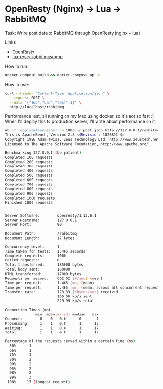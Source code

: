 OpenResty (Nginx) -> Lua -> RabbitMQ 
====================================

Task: Wrire post data to RabbitMQ through OpenResty (nginx + lua)

Links
- [OpenRasty](https://github.com/openresty/openresty)
- [lua-resty-rabbitmqstomp](https://github.com/wingify/lua-resty-rabbitmqstomp)

How to run:
```bash
docker-compose build && docker-compose up -d
```

How to use:
```bash
curl --header "Content-Type: application/json" \
  --request POST \
  --data '{"foo":"bar","test":1}' \
  http://localhost/rabbitmq
```

Performance test, all running on my Mac using docker, so it's not so fast :)
When I'll deploy this to production server, I'll write about performance on it
```bash
ab -T 'application/json' -n 1000 -p post.json http://127.0.0.1/rabbitmq
This is ApacheBench, Version 2.3 <$Revision: 1826891 $>
Copyright 1996 Adam Twiss, Zeus Technology Ltd, http://www.zeustech.net/
Licensed to The Apache Software Foundation, http://www.apache.org/

Benchmarking 127.0.0.1 (be patient)
Completed 100 requests
Completed 200 requests
Completed 300 requests
Completed 400 requests
Completed 500 requests
Completed 600 requests
Completed 700 requests
Completed 800 requests
Completed 900 requests
Completed 1000 requests
Finished 1000 requests


Server Software:        openresty/1.13.6.1
Server Hostname:        127.0.0.1
Server Port:            80

Document Path:          /rabbitmq
Document Length:        17 bytes

Concurrency Level:      1
Time taken for tests:   1.465 seconds
Complete requests:      1000
Failed requests:        0
Total transferred:      185000 bytes
Total body sent:        160000
HTML transferred:       17000 bytes
Requests per second:    682.62 [#/sec] (mean)
Time per request:       1.465 [ms] (mean)
Time per request:       1.465 [ms] (mean, across all concurrent requests)
Transfer rate:          123.33 [Kbytes/sec] received
                        106.66 kb/s sent
                        229.99 kb/s total

Connection Times (ms)
              min  mean[+/-sd] median   max
Connect:        0    0   0.0      0       1
Processing:     1    1   0.8      1      17
Waiting:        1    1   0.8      1      17
Total:          1    1   0.8      1      17

Percentage of the requests served within a certain time (ms)
  50%      1
  66%      1
  75%      1
  80%      2
  90%      2
  95%      2
  98%      2
  99%      3
 100%     17 (longest request)
```
